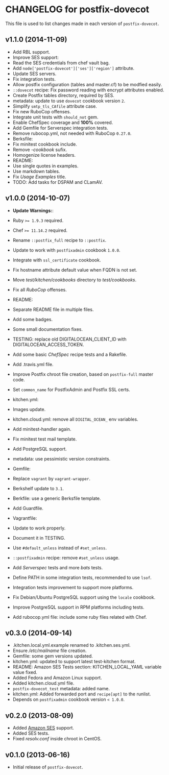 # CHANGELOG for postfix-dovecot

This file is used to list changes made in each version of `postfix-dovecot`.

## v1.1.0 (2014-11-09)

* Add RBL support.
* Improve SES support:
 * Read the SES credentials from chef vault bag.
 * Add `node['postfix-dovecot']['ses']['region']` attribute.
 * Update SES servers.
 * Fix integration tests.
* Allow postfix configuration (tables and master.cf) to be modfied easily.
* `::dovecot` recipe: Fix password reading with encrypt attributes enabled.
* Create Postfix tables directory, required by SES.
* metadata: update to use `dovecot` cookbook version `2`.
* Simplify `smtp_tls_CAfile` attribute case.
* Fix new RuboCop offenses.
* Integrate unit tests with `should_not` gem.
* Enable ChefSpec coverage and **100%** covered.
* Add Gemfile for Serverspec integration tests.
* Remove rubocop.yml, not needed with RuboCop `0.27.0`.
* Berksfile:
 * Fix minitest cookbook include.
 * Remove *-cookbook* sufix.
* Homogenize license headers.
* README:
 * Use single quotes in examples.
 * Use markdown tables.
 * Fix *Usage Examples* title.
* TODO: Add tasks for DSPAM and CLamAV.

## v1.0.0 (2014-10-07)

* **Update Warnings:**:
 * Ruby `>= 1.9.3` required.
 * Chef `>= 11.14.2` required.
 * Rename `::postfix_full` recipe to `::postfix`.

* Update to work with `postfixadmin` cookbook `1.0.0`.
* Integrate with `ssl_certificate` cookbook.
* Fix hostname attribute default value when FQDN is not set.
* Move *test/kitchen/cookbooks* directory to *test/cookbooks*.
* Fix all *RuboCop* offenses.
* README:
 * Separate README file in multiple files.
 * Add some badges.
 * Some small documentation fixes.
 * TESTING: replace old DIGITALOCEAN_CLIENT_ID with DIGITALOCEAN_ACCESS_TOKEN.
* Add some basic *ChefSpec* recipe tests and a Rakefile.
* Add .travis.yml file.
* Improve Postfix chroot file creation, based on `postfix-full` master code.
* Set `common_name` for PostfixAdmin and Postfix SSL certs.
* kitchen.yml:
 * Images update.
 * kitchen.cloud.yml: remove all `DIGITAL_OCEAN_` env variables.
 * Add minitest-handler again.
  * Fix minitest test mail template.
* Add PostgreSQL support.
* metadata: use pessimistic version constraints.
* Gemfile:
 * Replace `vagrant` by `vagrant-wrapper`.
 * Berkshelf update to `3.1`.
* Berkfile: use a generic Berksfile template.
* Add Guardfile.
* Vagrantfile:
 * Update to work properly.
 * Document it in TESTING.
* Use `#default_unless` instead of `#set_unless`.
* `::postfixadmin` recipe: remove `#set_unless` usage.
* Add *Serverspec* tests and more *bats* tests.
* Define PATH in some integration tests, recommended to use `lsof`.
* Integration tests improvement to support more platforms.
* Fix Debian/Ubuntu PostgreSQL support using the `locale` cookbook.
* Improve PostgreSQL support in RPM platforms including tests.
* Add rubocop.yml file: include some ruby files related with Chef.

## v0.3.0 (2014-09-14)

* .kitchen.local.yml.example renamed to .kitchen.ses.yml.
* Ensure */etc/mailname* file creation.
* Gemfile: some gem versions updated.
* kitchen.yml: updated to support latest test-kitchen format.
* README: Amazon SES Tests section: KITCHEN_LOCAL_YAML variable value fixed.
* Added Fedora and Amazon Linux support.
* Added kitchen.cloud.yml file.
* `postfix-dovecot_test` metadata: added name.
* kitchen.yml: Added forwarded port and `recipe[apt]` to the runlist.
* Depends on `postfixadmin` cookbook version `< 1.0.0`.

## v0.2.0 (2013-08-09)

* Added [Amazon SES](http://aws.amazon.com/ses/) support.
 * Added SES tests.
* Fixed *resolv.conf* inside chroot in CentOS.

## v0.1.0 (2013-06-16)

* Initial release of `postfix-dovecot`.
